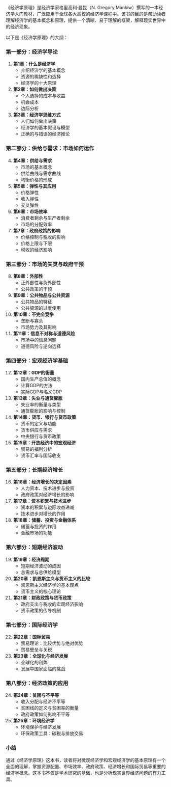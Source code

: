 《经济学原理》是经济学家格里高利·曼昆（N. Gregory Mankiw）撰写的一本经济学入门教材，广泛应用于全球各大高校的经济学课程中。该书的目的是帮助读者理解经济学的基本概念和原理，提供一个清晰、易于理解的框架，解释现实世界中的经济现象。

以下是《经济学原理》的大纲：

### **第一部分：经济学导论**
1. **第1章：什么是经济学**
   - 介绍经济学的基本概念
   - 资源的稀缺性和选择
   - 经济学的十大原理
2. **第2章：如何做出决策**
   - 个人选择的成本与收益
   - 机会成本
   - 边际分析
3. **第3章：经济学思维方式**
   - 人们如何做出决策
   - 经济学的基本假设与模型
   - 正确的与错误的经济推论

### **第二部分：供给与需求：市场如何运作**
4. **第4章：供给与需求**
   - 市场的基本概念
   - 供给曲线与需求曲线
   - 均衡价格的形成
5. **第5章：弹性与其应用**
   - 价格弹性
   - 收入弹性
   - 交叉弹性
6. **第6章：市场效率**
   - 消费者剩余与生产者剩余
   - 市场的分配效率
7. **第7章：政府政策的影响**
   - 价格控制与税收的影响
   - 价格上限与下限
   - 税收的经济影响

### **第三部分：市场的失灵与政府干预**
8. **第8章：外部性**
   - 正外部性与负外部性
   - 公共政策的干预
9. **第9章：公共物品与公共资源**
   - 公共物品的特征
   - 公共资源的过度使用
10. **第10章：不完全竞争**
    - 垄断与寡头
    - 市场势力及其影响
11. **第11章：信息不对称与道德风险**
    - 市场中的信息问题
    - 道德风险与逆向选择

### **第四部分：宏观经济学基础**
12. **第12章：GDP的衡量**
    - 国内生产总值的概念
    - 计算GDP的方法
    - 实际GDP与名义GDP
13. **第13章：失业与通货膨胀**
    - 失业率的衡量与类型
    - 通货膨胀的影响与控制
14. **第14章：货币、银行与货币政策**
    - 货币的定义与功能
    - 货币供应与需求
    - 中央银行与货币政策
15. **第15章：开放经济中的宏观经济**
    - 贸易的福利分析
    - 货币汇率与国际收支

### **第五部分：长期经济增长**
16. **第16章：经济增长的决定因素**
    - 人力资本、技术进步与投资
    - 政府政策对经济增长的影响
17. **第17章：资本积累与技术进步**
    - 资本的积累与边际收益递减
    - 技术进步对增长的作用
18. **第18章：储蓄、投资与金融体系**
    - 储蓄与投资的作用
    - 金融市场的功能

### **第六部分：短期经济波动**
19. **第19章：经济周期**
    - 短期经济波动的成因
    - 总需求与总供给模型
20. **第20章：凯恩斯主义与货币主义的比较**
    - 凯恩斯主义经济学的基本观点
    - 货币主义的核心理论
21. **第21章：财政政策与货币政策**
    - 政府支出与税收的宏观经济影响
    - 货币政策的传导机制

### **第七部分：国际经济学**
22. **第22章：国际贸易**
    - 贸易理论：比较优势与绝对优势
    - 贸易壁垒与关税
23. **第23章：全球化与经济发展**
    - 全球化的利弊
    - 发展中国家面临的挑战

### **第八部分：经济政策的应用**
24. **第24章：贫困与不平等**
    - 收入分配与经济不平等
    - 贫困线的定义与贫困率的衡量
    - 政府政策如何影响不平等
25. **第25章：环境经济学**
    - 环境保护与经济发展
    - 环保政策工具：碳税与排放交易

### 小结

通过《经济学原理》这本书，读者将对微观经济学和宏观经济学的基本原理有一个全面的理解，掌握资源配置、市场效率、政府政策、经济增长和国际贸易等重要的经济学概念。这本书不仅是学术研究的基础，也是分析现实世界经济问题的有力工具。